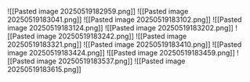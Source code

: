![[Pasted image 20250519182959.png]]
![[Pasted image 20250519183041.png]]
![[Pasted image 20250519183102.png]]	![[Pasted image 20250519183124.png]]
![[Pasted image 20250519183202.png]]
![[Pasted image 20250519183242.png]]
![[Pasted image 20250519183321.png]]
![[Pasted image 20250519183410.png]]
![[Pasted image 20250519183424.png]]
![[Pasted image 20250519183459.png]]
![[Pasted image 20250519183537.png]]
![[Pasted image 20250519183615.png]]
